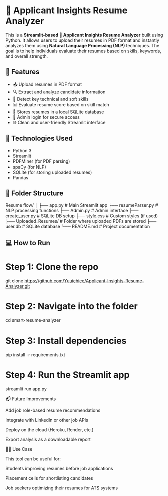 # 🤖 Applicant Insights Resume Analyzer

This is a **Streamlit-based 🤖 Applicant Insights Resume Analyzer** built using Python. It allows users to upload their resumes in PDF format and instantly analyzes them using **Natural Language Processing (NLP)** techniques. The goal is to help individuals evaluate their resumes based on skills, keywords, and overall strength.

## 🚀 Features

- 📤 Upload resumes in PDF format
- 🔍 Extract and analyze candidate information
- 🧠 Detect key technical and soft skills
- 📊 Evaluate resume score based on skill match
- 💾 Stores resumes in a local SQLite database
- 👤 Admin login for secure access
- 🌐 Clean and user-friendly Streamlit interface

## 🔧 Technologies Used

- Python 3
- Streamlit
- PDFMiner (for PDF parsing)
- spaCy (for NLP)
- SQLite (for storing uploaded resumes)
- Pandas

## 📂 Folder Structure
Resume flow/
│
├── app.py # Main Streamlit app
├── resumeParser.py # NLP processing functions
├── Admin.py # Admin interface
├── create_user.py # SQLite DB setup
├── style.css # Custom styles (if used)
├── Uploaded_Resumes/ # Folder where uploaded PDFs are stored
├── user.db # SQLite database
└── README.md # Project documentation


## 💻 How to Run


# Step 1: Clone the repo
git clone https://github.com/Yuuichiee/Applicant-Insights-Resume-Analyzer.git

# Step 2: Navigate into the folder
cd smart-resume-analyzer

# Step 3: Install dependencies
pip install -r requirements.txt

# Step 4: Run the Streamlit app
streamlit run app.py



📬 Future Improvements

Add job role-based resume recommendations

Integrate with LinkedIn or other job APIs

Deploy on the cloud (Heroku, Render, etc.)

Export analysis as a downloadable report


🧑‍💼 Use Case

This tool can be useful for:

Students improving resumes before job applications

Placement cells for shortlisting candidates

Job seekers optimizing their resumes for ATS systems


